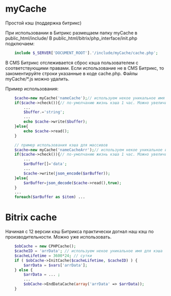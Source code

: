 myCache
=======

Простой кэш (поддержка битрикс)

При использовании в Битрикс размещаем папку myCache в public_html/include/
В public_html/bitrix/php_interface/init.php подключаем:
```php
	include $_SERVER['DOCUMENT_ROOT'].'/include/myCache/cache.php';
```
В CMS Битрикс отслеживается сброс кэша пользователем с соответствующими правами.
Если использование не в CMS Битрикс, то закоментируйте строки указанные в коде cache.php. Файлы myCache/*.js можно удалить.

Пример использования:
```php
	$cache=new myCache('nameCache');// используем некое уникальное имя для кэша
	if($cache->check()){// по-умолчанию жизнь кэша 1 час. Можно увеличить: $cache->check(7200) - 2 часа
		...
		$buffer.='string';
		...
		echo $cache->write($buffer);
	}else{
		echo $cache->read();
	}

	// пример использования кэша для массивов
	$cache=new myCache('nameCacheArr');// используем некое уникальное имя для кэша
	if($cache->check()){// по-умолчанию жизнь кэша 1 час. Можно увеличить: $cache->check(7200) - 2 часа
		...
		$arBuffer[]='data';
		...
		$cache->write(json_encode($arBuffer));
	}else{
		$arBuffer=json_decode($cache->read(),true);
	}
	...
	foreach($arBuffer as $item) ...
```

Bitrix cache
============

Начиная с 12 версии кэш Битрикса практически догнал наш кэш по производительности. Можно уже использовать.

```php
	$obCache = new CPHPCache();
	$cacheID = 'arrData'; // используем некое уникальное имя для кэша
	$cacheLifetime = 3600*24; // сутки
	if ( $obCache->InitCache($cacheLifetime, $cacheID) ) {
		$arrData = $vars['arrData'];
	} else {
		$arrData = ... ;
		...
		$obCache->EndDataCache(array('arrData' => $arrData));
	}
```
